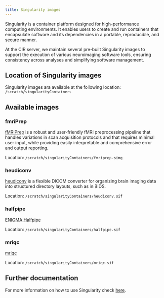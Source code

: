 ```yaml
---
title: Singularity images
---
```


Singularity is a container platform designed for high-performance computing environments. It enables users to create and run containers that encapsulate software and its dependencies in a portable, reproducible, and secure manner.

At the CIR server, we maintain several pre-built Singularity images to support the execution of various neuroimaging software tools, ensuring consistency across analyses and simplifying software management.

## Location of Singularity images
Singularity images ara available at the following location: `/scratch/singularityContainers`

## Available images
### fmriPrep
[fMRIPrep](https://fmriprep.org/en/latest/index.html) is a robust and user-friendly fMRI preprocessing pipeline that handles variations in scan acquisition protocols and that requires minimal user input, while providing easily interpretable and comprehensive error and output reporting.

Location: `/scratch/singularityContainers/fmriprep.simg`
### heudiconv
[heudiconv](https://github.com/nipy/heudiconv) is a flexible DICOM converter for organizing brain imaging data into structured directory layouts, such as in BIDS.

Location: `/scratch/singularityContainers/heudiconv.sif`

### halfpipe
[ENIGMA Halfpipe](https://github.com/HALFpipe/HALFpipe)

Location: `/scratch/singularityContainers/halfpipe.sif`

### mriqc
[mriqc](https://mriqc.readthedocs.io/en/latest/)

Location: `/scratch/singularityContainers/mriqc.sif`

## Further documentation
For more information on how to use Singularity check [here](https://docs.sylabs.io/guides/3.5/user-guide/index.html#).
